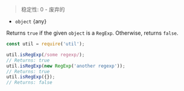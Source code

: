 <!-- YAML
added: v0.6.0
deprecated: v4.0.0
-->

> 稳定性: 0 - 废弃的

* `object` {any}

Returns `true` if the given `object` is a `RegExp`. Otherwise, returns `false`.

```js
const util = require('util');

util.isRegExp(/some regexp/);
// Returns: true
util.isRegExp(new RegExp('another regexp'));
// Returns: true
util.isRegExp({});
// Returns: false
```

